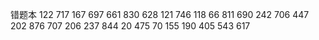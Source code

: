 错题本
122
717
167
697
661
830
628
121
746
118
66
811
690
242
706
447
202
876
707
206
237
844
20
475
70
155
190
405
543
617
